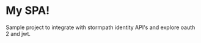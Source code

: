 My SPA!
=======

Sample project to integrate with stormpath identity API's and explore oauth 2 and jwt.
